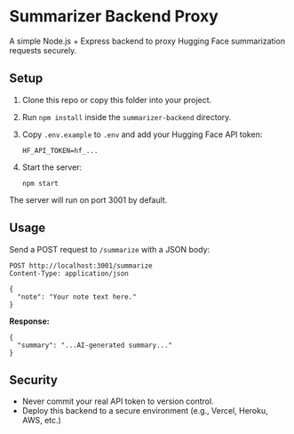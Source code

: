 # Summarizer Backend Proxy

A simple Node.js + Express backend to proxy Hugging Face summarization requests securely.

## Setup

1. Clone this repo or copy this folder into your project.
2. Run `npm install` inside the `summarizer-backend` directory.
3. Copy `.env.example` to `.env` and add your Hugging Face API token:
   
   ```
   HF_API_TOKEN=hf_...
   ```

4. Start the server:
   
   ```
   npm start
   ```

The server will run on port 3001 by default.

## Usage

Send a POST request to `/summarize` with a JSON body:

```
POST http://localhost:3001/summarize
Content-Type: application/json

{
  "note": "Your note text here."
}
```

**Response:**
```
{
  "summary": "...AI-generated summary..."
}
```

## Security
- Never commit your real API token to version control.
- Deploy this backend to a secure environment (e.g., Vercel, Heroku, AWS, etc.) 